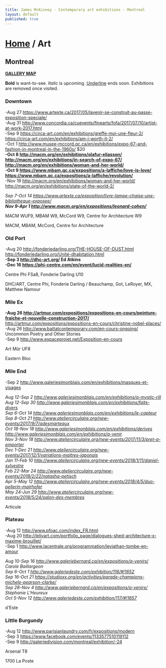 ```yaml
---
title: James McKinney - Contemporary art exhibitions - Montreal
layout: default
published: true
---
```


# [Home](/) / Art

## Montreal

**[GALLERY MAP](https://www.google.com/maps/d/u/0/edit?mid=1pKDvWCvnInNN2igV2ruxxL_srzE)**

<span class="glyphicon glyphicon-info-sign" aria-hidden="true"></span> <strong>Bold</strong> is want-to-see. <em>Italic</em> is upcoming. <u>Underline</u> ends soon. Exhibitions are removed once visited.

### Downtown

-Aug 27 <https://www.artexte.ca/2017/05/lavenir-se-construit-au-passe-exposition-speciale/>  
-Aug 31 <http://www.concordia.ca/cuevents/finearts/fofa/2017/07/10/artist-at-work-2017.html>  
-Sep 9 <https://circa-art.com/en/exhibitions/greffe-moi-une-fleur-2/> <https://circa-art.com/en/exhibitions/am-i-worth-it-2/>  
-Oct 1 <http://www.musee-mccord.qc.ca/en/exhibitions/expo-67-and-fashion-in-montreal-in-the-1960s/> $20  
**-Oct 8 <http://macm.org/en/exhibitions/olafur-eliasson/> <http://macm.org/en/exhibitions/in-search-of-expo-67/> <http://macm.org/en/exhibitions/woman-and-her-world/>**  
**-Oct 9 <https://www.mbam.qc.ca/expositions/a-laffiche/love-is-love/> <https://www.mbam.qc.ca/expositions/a-laffiche/revolution/>**  
-Nov 19 <http://macm.org/en/exhibitions/woman-and-her-world/> <http://macm.org/en/exhibitions/state-of-the-world-2/>  

_Sep 7-Oct 14 <https://www.artexte.ca/exposition/livre-lampe-chaise-une-bibliotheque-exposee/>_  
_**Nov 9-Apr 1 <http://www.macm.org/en/expositions/leonard-cohen/>**_  

<span class="glyphicon glyphicon-time" aria-hidden="true"></span> MACM WUF9, MBAM W9, McCord W9, Centre for Architecture W9

<span class="glyphicon glyphicon-calendar" aria-hidden="true"></span> MACM, MBAM, McCord, Centre for Architecture

### Old Port

-Aug 20 <http://fonderiedarling.org/THE-HOUSE-OF-DUST.html> <http://fonderiedarling.org/Unité-dhabitation.html>  
**-Sep 3 <http://dhc-art.org/> Ed Atkins**  
**-Dec 16 <https://phi-centre.com/en/event/lucid-realities-en/>**  

<span class="glyphicon glyphicon-time" aria-hidden="true"></span> Centre Phi FSa8, Fonderie Darling U10

<span class="glyphicon glyphicon-calendar" aria-hidden="true"></span> DHC/ART, Centre Phi, Fonderie Darling / Beauchamp, Got, LeRoyer, MX, Matthew Namour

### Mile Ex

**-Aug 26 <http://artmur.com/expositions/expositions-en-cours/peinture-fraiche-et-nouvelle-construction-2017/>** <http://artmur.com/expositions/expositions-en-cours/christine-nobel-places/>  
-Aug 26 <http://www.battatcontemporary.com/en-cours-ongoing/> Uncommon Poetry and Other Stories  
-Sep 9 <http://www.espaceprojet.net/Exposition-en-cours>  

<span class="glyphicon glyphicon-time" aria-hidden="true"></span> Art Mûr UF8

<span class="glyphicon glyphicon-calendar" aria-hidden="true"></span> Eastern Bloc

### Mile End

-Sep 2 <http://www.galeriesimonblais.com/en/exhibitions/masques-et-visages>  

_Aug 12-Sep 2 <http://www.galeriesimonblais.com/en/exhibitions/a-mystic-rill>_  
_Aug 12-Sep 30 <http://www.galeriesimonblais.com/en/exhibitions/faits-divers>_  
_Sep 6-Oct 14 <http://www.galeriesimonblais.com/en/exhibitions/le-capteur>_  
_Sep 8-Oct 21 <http://www.ateliercirculaire.org/new-events/2017/9/7/adesmarteaux>_  
_Oct 18-Nov 18 <http://www.galeriesimonblais.com/en/exhibitions/derives> <http://www.galeriesimonblais.com/en/exhibitions/a-venir>_  
_Nov 3-Nov 18 <http://www.ateliercirculaire.org/new-events/2017/11/3/pret-a-emporter>_  
_Dec 1-Dec 21 <http://www.ateliercirculaire.org/new-events/2017/12/1/variations-maitres-japonais>_  
_Jan 11-Feb 10 <http://www.ateliercirculaire.org/new-events/2018/1/11/daniel-sylvestre>_  
_Feb 22-Mar 24 <http://www.ateliercirculaire.org/new-events/2018/2/22/natasha-petisch>_  
_Apr 5-May 12 <http://www.ateliercirculaire.org/new-events/2018/4/5/duo-pellerin-mairhofer>_  
_May 24-Jun 29 <http://www.ateliercirculaire.org/new-events/2018/5/24/salon-des-membres>_  

<span class="glyphicon glyphicon-calendar" aria-hidden="true"></span> Articule

### Plateau

-Aug 12 <http://www.pfoac.com/index_FR.html>  
-Aug 20 <http://lelivart.com/portfolio_page/dialogues-shed-architecture-x-maxime-brouillet/>  
-Sep 1 <http://www.lacentrale.org/programmation/leviathan-tombe-en-amour>  

_Aug 10-Sep 16 <http://www.galeriebernard.ca/en/expositions/a-venirs/> Carole Baillargeon_  
_Sep 6-Oct 1 <http://www.galeriedeste.com/exhibition/116/#!1652>_  
_Sep 16-Oct 21 <https://studioxx.org/en/activities/parade-champions-michele-pearson-clarke/>_  
_Sep 28-Nov 4 <http://www.galeriebernard.ca/en/expositions/a-venirs/> Stéphanie L'Heureux_  
_Oct 5-Nov 12 <http://www.galeriedeste.com/exhibition/117/#!1657>_  

<span class="glyphicon glyphicon-calendar" aria-hidden="true"></span> d'Este

### Little Burgundy

-Aug 12 <http://www.parisianlaundry.com/fr/expositions/modern>  
-Sep 3 <https://www.facebook.com/events/1133577510119112>  
-Sep 9 <http://galeriedivision.com/montreal/exhibition/-24>  

<span class="glyphicon glyphicon-time" aria-hidden="true"></span> Arsenal T8

<span class="glyphicon glyphicon-calendar" aria-hidden="true"></span> 1700 La Poste
